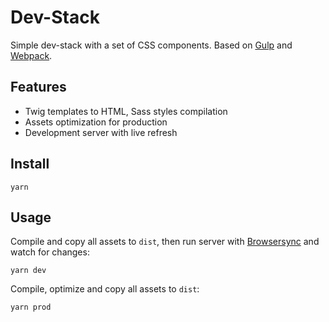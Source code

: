 # Dev-Stack

Simple dev-stack with a set of CSS components. Based on [Gulp](https://gulpjs.com)
and [Webpack](https://webpack.js.org).

## Features

* Twig templates to HTML, Sass styles compilation
* Assets optimization for production
* Development server with live refresh

## Install

```
yarn
```

## Usage

Compile and copy all assets to `dist`, then run server with [Browsersync](https://browsersync.io) and watch for changes:

```
yarn dev
```

Compile, optimize and copy all assets to `dist`:

```
yarn prod
```